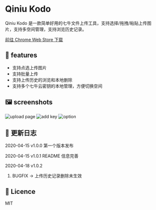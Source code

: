 # Qiniu Kodo

Qiniu Kodo 是一款简单好用的七牛文件上传工具，支持选择/拖拽/粘贴上传图片，支持多空间管理，支持浏览历史记录。

<a href="https://chrome.google.com/webstore/detail/qiniu-kodo/bolbippiiidndpgbljehocikgcepghja/reviews" target="_blank">前往 Chrome Web Store 下载</a>

## 🚀 features

- 支持点选上传图片
- 支持批量上传
- 支持上传历史的浏览和本地删除
- 支持多个七牛云密钥的本地管理，方便切换空间

## 🖼 screenshots

![upload page](https://cdn.imxfly.com/20200415/FupRCczbSV2p5AAZQ-g7Mh9tW_ES.png)
![add key](https://cdn.imxfly.com/20200415/FkmEQ269KciddMOKG1wEJYP96U06.png)
![option](https://cdn.imxfly.com/20200415/Fi9S_ejSlv7sd_xZpj5ePM9W8YtB.png)

## 📑 更新日志

2020-04-15 v1.0.0
第一个版本发布

2020-04-15 v1.0.1
README 信息完善

2020-04-18 v1.0.2

1. BUGFIX -> 上传历史记录删除未生效

## 💎 Licence

MIT
